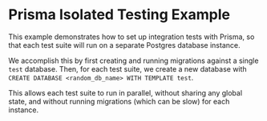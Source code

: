 # Prisma Isolated Testing Example

This example demonstrates how to set up integration tests with Prisma, so that
each test suite will run on a separate Postgres database instance.

We accomplish this by first creating and running migrations against a single
`test` database. Then, for each test suite, we create a new database with
`CREATE DATABASE <random_db_name> WITH TEMPLATE test`.

This allows each test suite to run in parallel, without sharing any global
state, and without running migrations (which can be slow) for each instance.
